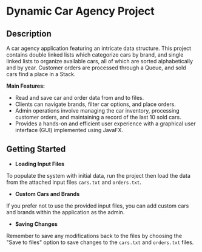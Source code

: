 # Dynamic Car Agency Project

## Description
A car agency application featuring an intricate data structure. This project contains double linked lists which categorize cars by brand, and single linked lists to organize available cars, all of which are sorted alphabetically and by year. Customer orders are processed through a Queue, and sold cars find a place in a Stack.

**Main Features:**
- Read and save car and order data from and to files.
- Clients can navigate brands, filter car options, and place orders.
- Admin operations involve managing the car inventory, processing customer orders, and maintaining a record of the last 10 sold cars.
- Provides a hands-on and efficient user experience with a graphical user interface (GUI) implemented using JavaFX.


## Getting Started

- **Loading Input Files**

To populate the system with initial data, run the project then load the data from the attached input files `cars.txt` and `orders.txt`.

- **Custom Cars and Brands**

If you prefer not to use the provided input files, you can add custom cars and brands within the application as the admin.

- **Saving Changes**

Remember to save any modifications back to the files by choosing the "Save to files" option to save changes to the `cars.txt` and `orders.txt` files.
